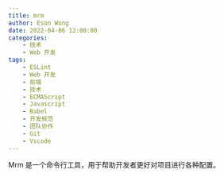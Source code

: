 ```yaml
---
title: mrm
author: Eson Wong
date: 2022-04-06 12:00:00
categories:
	- 技术
	- Web 开发
tags:
	- ESLint
	- Web 开发
	- 前端
	- 技术
	- ECMAScript
	- Javascript
	- Babel
	- 开发规范
	- 团队协作
	- Git
	- Vscode
---
```


Mrm 是一个命令行工具，用于帮助开发者更好对项目进行各种配置。
